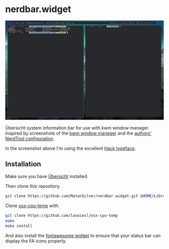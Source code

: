 # nerdbar.widget

![Screenshot](screenshot.jpg)

Übersicht system information bar for use with kwm window manager. Inspired by screenshots of the [kwm window manager](https://github.com/koekeishiya/kwm) and the [authors' NerdTool configuration](https://github.com/koekeishiya/kwm/issues/8#issuecomment-166608067).

In the screenshot above I'm using the excellent [Hack typeface](https://github.com/chrissimpkins/hack).


## Installation

Make sure you have [Übersicht](http://tracesof.net/uebersicht/) installed.

Then clone this repository.

```bash
git clone https://github.com/MatanSilver/nerdbar.widget.git $HOME/Library/Application\ Support/Übersicht/widgets/nerdbar.widget
```

Clone [osx-cpu-temp](https://github.com/lavoiesl/osx-cpu-temp) with:

```bash
git clone https://github.com/lavoiesl/osx-cpu-temp
make
make install
```

And also install the [fontawesome widget](https://github.com/thewellington/fontawesome.widget) to ensure that your status bar can display the FA icons properly.
